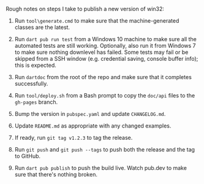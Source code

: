 Rough notes on steps I take to publish a new version of win32:

1. Run `tool\generate.cmd` to make sure that the machine-generated classes are
   the latest.

2. Run `dart pub run test` from a Windows 10 machine to make sure all the
   automated tests are still working. Optionally, also run it from Windows 7 to
   make sure nothing downlevel has failed. Some tests may fail or be skipped
   from a SSH window (e.g. credential saving, console buffer info); this is
   expected.

3. Run `dartdoc` from the root of the repo and make sure that it completes
   successfully.

4. Run `tool/deploy.sh` from a Bash prompt to copy the `doc/api` files to the
   `gh-pages` branch.

5. Bump the version in `pubspec.yaml` and update `CHANGELOG.md`.

6. Update `README.md` as appropriate with any changed examples.

7. If ready, run `git tag v1.2.3` to tag the release.

8. Run `git push` and `git push --tags` to push both the release and the tag to
   GitHub.

9. Run `dart pub publish` to push the build live. Watch pub.dev to make sure
   that there's nothing broken.
